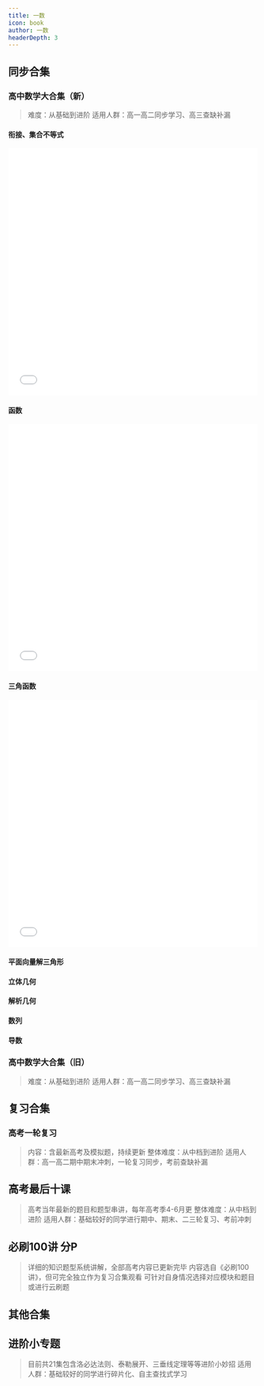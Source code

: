 ```yaml
---
title: 一数
icon: book
author: 一数
headerDepth: 3
---
```

<style>
iframe{
    height:500px;
    width:100%;
}
</style>

## 同步合集

### 高中数学大合集（新）
>难度：从基础到进阶
适用人群：高一高二同步学习、高三查缺补漏

#### 衔接、集合不等式
<iframe src="//player.bilibili.com/player.html?isOutside=true&aid=913134964&bvid=BV1AM4y1j77u&cid=1416737002&p=1" high_quality=1 scrolling="no" border="0" frameborder="no" framespacing="0" allowfullscreen="true"></iframe>

#### 函数
<iframe src="//player.bilibili.com/player.html?isOutside=true&aid=231525106&bvid=BV1o841117AL&cid=1213739055&p=1" scrolling="no" border="0" frameborder="no" framespacing="0" allowfullscreen="true"></iframe>


#### 三角函数
<iframe src="//player.bilibili.com/player.html?isOutside=true&aid=588865480&bvid=BV12B4y1K7Fa&cid=1349429835&p=1" scrolling="no" border="0" frameborder="no" framespacing="0" allowfullscreen="true"></iframe>

#### 平面向量解三角形

#### 立体几何

#### 解析几何

#### 数列

#### 导数

### 高中数学大合集（旧）
>难度：从基础到进阶
适用人群：高一高二同步学习、高三查缺补漏


## 复习合集
### 高考一轮复习
>内容：含最新高考及模拟题，持续更新
整体难度：从中档到进阶
适用人群：高一高二期中期末冲刺，一轮复习同步，考前查缺补漏

## 高考最后十课
>高考当年最新的题目和题型串讲，每年高考季4-6月更
整体难度：从中档到进阶
适用人群：基础较好的同学进行期中、期末、二三轮复习、考前冲刺


## 必刷100讲 分P
>详细的知识题型系统讲解，全部高考内容已更新完毕
内容选自《必刷100讲》，但可完全独立作为复习合集观看
可针对自身情况选择对应模块和题目或进行云刷题

## 其他合集

## 进阶小专题
>目前共21集包含洛必达法则、泰勒展开、三垂线定理等等进阶小妙招
适用人群：基础较好的同学进行碎片化、自主查找式学习